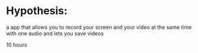 # Hypothesis:

a app that allows you to record your screen and your video at the same time with one audio and lets you save videos

10 hours
